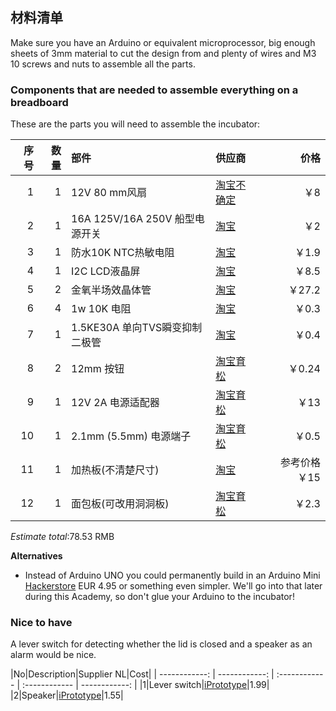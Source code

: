 ## 材料清单

Make sure you have an Arduino or equivalent microprocessor, big enough sheets of 3mm material to cut the design from and plenty of wires and M3 10 screws and nuts to assemble all the parts.

### Components that are needed to assemble everything on a breadboard

These are the parts you will need to assemble the incubator:

|序号|数量|部件|供应商|价格|
| ------------: | ------------: | :------------ | :------------ | ------------: |
|1|1|12V 80 mm风扇|[淘宝不确定](https://s.taobao.com/search?q=%E9%A3%8E%E6%89%8712V+80+mm&imgfile=&js=1&stats_click=search_radio_all%3A1&initiative_id=staobaoz_20170701&ie=utf8)|￥8|
|2|1|16A 125V/16A 250V 船型电源开关|[淘宝](https://s.taobao.com/search?q=16A+125V%E8%88%B9%E5%9E%8B%E7%94%B5%E6%BA%90%E5%BC%80%E5%85%B3&imgfile=&commend=all&ssid=s5-e&search_type=item&sourceId=tb.index&spm=a21bo.50862.201856-taobao-item.1&ie=utf8&initiative_id=tbindexz_20170703)|￥2|
|3|1|防水10K NTC热敏电阻|[淘宝](https://item.taobao.com/item.htm?spm=a230r.1.14.20.ebb2eb2v6Q6Pk&id=39488699888&ns=1&abbucket=9#detail)|￥1.9|
|4|1|I2C LCD液晶屏|[淘宝](https://item.taobao.com/item.htm?spm=a1z10.3-c-s.w4002-14787471870.21.f0ce84aVpehZJ&id=20003403716)|￥8.5|
|5|2|金氧半场效晶体管|[淘宝](https://detail.tmall.com/item.htm?spm=a230r.1.14.13.ebb2eb22M6xly&id=550793941940&cm_id=140105335569ed55e27b&abbucket=9)|￥27.2|
|6|4|1w 10K 电阻|[淘宝](https://detail.tmall.com/item.htm?id=17931539065&ali_refid=a3_430583_1006:1104520036:N:10k%201w%E7%94%B5%E9%98%BB:95ec76c1cd6f45b967b6965f2bbfeb9a&ali_trackid=1_95ec76c1cd6f45b967b6965f2bbfeb9a&spm=a230r.1.14.3.ebb2eb2ijlCTV)|￥0.3|
|7|1|1.5KE30A 单向TVS瞬变抑制二极管|[淘宝](https://detail.tmall.com/item.htm?spm=a230r.1.14.13.ebb2eb2f3HdcI&id=44068219809&cm_id=140105335569ed55e27b&abbucket=9)|￥0.4|
|8|2|12mm 按钮|[淘宝育松](https://item.taobao.com/item.htm?spm=a1z10.3-c-s.w4002-14787471870.9.f0ce84ae78fGt&id=178523035)|￥0.24|
|9|1|12V 2A 电源适配器|[淘宝育松](https://item.taobao.com/item.htm?spm=a1z10.3-c-s.w4002-14787471870.21.7a787e4f2pjIPg&id=5508192173)|￥13|
|10|1|2.1mm (5.5mm) 电源端子|[淘宝育松](https://item.taobao.com/item.htm?spm=a1z10.3-c-s.w4002-14787471870.9.f0ce84a6IUTJK&id=542227442516)|￥0.5|
|11|1|加热板(不清楚尺寸)|[淘宝](https://item.taobao.com/item.htm?id=41144584218&ali_refid=a3_420434_1006:1109838798:N:%E5%8A%A0%E7%83%AD%E8%86%9C:53a973808dcbc05567f9690dc4ac721c&ali_trackid=1_53a973808dcbc05567f9690dc4ac721c&spm=a230r.1.1957635.11.ebb2eb2DhHlca)|参考价格￥15|
|12|1|面包板(可改用洞洞板)|[淘宝育松](https://item.taobao.com/item.htm?spm=a1z10.3-c-s.w4002-14787471870.12.f0ce84aRUv88Z&id=15750094871)|￥2.3|

*Estimate total*:78.53 RMB


**Alternatives**

* Instead of Arduino UNO you could permanently build in an Arduino Mini [Hackerstore](https://www.hackerstore.nl/Artikel/90) EUR 4.95 or something even simpler. We'll go into that later during this Academy, so don't glue your Arduino to the incubator!

### Nice to have

A lever switch for detecting whether the lid is closed and a speaker as an alarm would be nice.

|No|Description|Supplier NL|Cost|
| ------------: | ------------: | :------------ | :------------ | ------------: |
|1|Lever switch|[iPrototype](https://iprototype.nl/products/components/buttons-switches/micro-switch-right-lever)|1.99|
|2|Speaker|[iPrototype](https://iprototype.nl/products/components/overige/piezo)|1.55|
